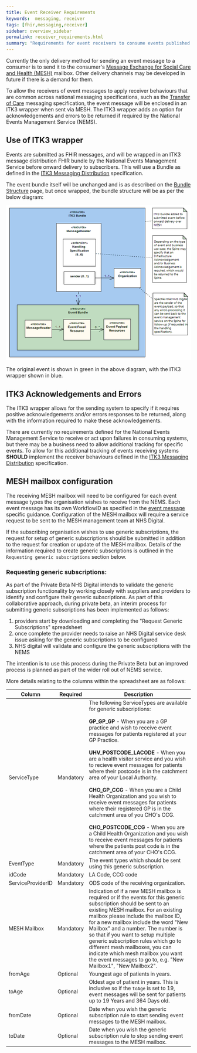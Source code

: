 ```yaml
---
title: Event Receiver Requirements
keywords:  messaging, receiver
tags: [fhir,messaging,receiver]
sidebar: overview_sidebar
permalink: receiver_requirements.html
summary: "Requirements for event receivers to consume events published by the NEMS"
---
```


Currently the only delivery method for sending an event message to a consumer is to send it to the consumer's [Message Exchange for Social Care and Health (MESH)](https://digital.nhs.uk/message-exchange-social-care-health) mailbox. Other delivery channels may be developed in future if there is a demand for them.

To allow the receivers of event messages to apply receiver behaviours that are common across national messaging specifications, such as the [Transfer of Care](https://developer.nhs.uk/transfer-care-specification-versions) messaging specification, the event message will be enclosed in an ITK3 wrapper when sent via MESH. The ITK3 wrapper adds an option for acknowledgements and errors to be returned if required by the National Events Management Service (NEMS).

## Use of ITK3 wrapper ##

Events are submitted as FHIR messages, and will be wrapped in an ITK3 message distribution FHIR bundle by the National Events Management Service before onward delivery to subscribers. This will use a Bundle as defined in the [ITK3 Messaging Distribution](https://developer.nhs.uk/apis/itk3messagedistribution) specification.

The event bundle itself will be unchanged and is as described on the [Bundle Structure](explore_bundle_structure.html) page, but once wrapped, the bundle structure will be as per the below diagram:

![ITK3 wrapped event bundle](images/receiver/ITK3WrappedEvent.gif)

The original event is shown in green in the above diagram, with the ITK3 wrapper shown in blue.

## ITK3 Acknowledgements and Errors ##

The ITK3 wrapper allows for the sending system to specify if it requires positive acknowledgements and/or errors responses to be returned, along with the information required to make these acknowledgements.

There are currently no requirements defined for the National Events Management Service to receive or act upon failures in consuming systems, but there may be a business need to allow additional tracking for specific events. To allow for this additional tracking of events receiving systems **SHOULD** implement the receiver behaviours defined in the [ITK3 Messaging Distribution](https://developer.nhs.uk/apis/itk3messagedistribution) specification.


## MESH mailbox configuration ##

The receiving MESH mailbox will need to be configured for each event message types the organisation wishes to receive from the NEMS. Each event message has its own WorkflowID as specified in the [event message](overview_supported_events.html) specific guidance. Configuration of the MESH mailbox will require a service request to be sent to the MESH management team at NHS Digital.

If the subscribing organisation wishes to use generic subscriptions, the request for setup of generic subscriptions should be submitted in addition to the request for creation or update of the MESH mailbox. Details of the information required to create generic subscriptions is outlined in the `Requesting generic subscriptions` section below.


### Requesting generic subscriptions:

As part of the Private Beta NHS Digital intends to validate the generic subscription functionality by working closely with suppliers and providers to identify and configure their generic subscriptions. As part of this collaborative approach, during private beta, an interim process for submitting generic subscriptions has been implemented as follows:

1. providers start by downloading and completing the "Request Generic Subscriptions" spreadsheet
2. once complete the provider needs to raise an NHS Digital service desk issue asking for the generic subscriptions to be configured
3. NHS digital will validate and configure the generic subscriptions with the NEMS

The intention is to use this process during the Private Beta but an improved process is planned as part of the wider roll out of NEMS service.


More details relating to the columns within the spreadsheet are as follows:

| Column | Required | Description |
| --- | --- | --- |
| ServiceType | Mandatory | The following ServiceTypes are available for generic subscriptions: <br/><br/>**GP_GP_GP** - When you are a GP practice and wish to receive event messages for patients registered at your GP Practice. <br/><br/>**UHV_POSTCODE_LACODE** - When you are a health visitor service and you wish to recieve event messages for patients where their postcode is in the catchment area of your Local Authority. <br/><br/>**CHO_GP_CCG** - When you are a Child Health Organization and you wish to receive event messages for patients where their registered GP is in the catchment area of you CHO's CCG. <br/><br/>**CHO_POSTCODE_CCG** - When you are a Child Health Organization and you wish to receive event messages for patients where the patients post code is in the catchment area of your CHO's CCG. |
| EventType | Mandatory | The event types which should be sent using this generic subscription. |
| idCode | Mandatory | LA Code, CCG code |
| ServiceProviderID | Mandatory | ODS code of the receiving organization. |
| MESH Mailbox | Mandatory | Indication of if a new MESH mailbox is required or if the events for this generic subscription should be sent to an existing MESH mailbox. For an existing mailbox please include the mailbox ID, for a new mailbox include the word "New Mailbox" and a number. The number is so that if you want to setup multiple generic subscription rules which go to different mesh mailboxes, you can indicate which mesh mailbox you want the event messages to go to, e.g. "New Mailbox1", "New Mailbox2". |
| fromAge | Optional | Youngest age of patients in years. |
| toAge | Optional | Oldest age of patient in years. This is inclusive so if the `toAge` is set to 19, event messages will be sent for patients up to 19 Years and 364 Days old. |
| fromDate | Optional | Date when you wish the generic subscription rule to start sending event messages to the MESH mailbox. |
| toDate | Optional | Date when you wish the generic subscription rule to stop sending event messages to the MESH mailbox. |


